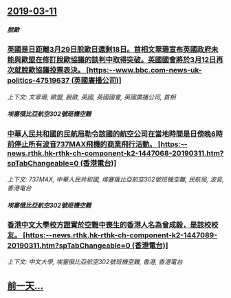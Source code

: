 ## [2019-03-11](/news/2019/03/11/index.md)

##### 脫歐
### [英國是日距離3月29日脫歐日還剩18日。首相文翠珊宣布英國政府未能與歐盟在修訂脫歐協議的談判中取得突破。英國國會將於3月12日再次就脫歐協議投票表決。 [https:--www.bbc.com-news-uk-politics-47519637 (英國廣播公司)] ](/news/2019/03/11/英國是日距離3月29日脫歐日還剩18日-首相文翠珊宣布英國政府未能與歐盟在修訂脫歐協議的談判中取得突破-英國國會將於3月.md)
_上下文: 文翠珊, 歐盟, 脫歐, 英國, 英國國會, 英國廣播公司, 首相_

##### 埃塞俄比亞航空302號班機空難
### [中華人民共和國的民航局勒令該國的航空公司在當地時間是日傍晚6時前停止所有波音737MAX飛機的商業飛行活動。 [https:--news.rthk.hk-rthk-ch-component-k2-1447068-20190311.htm?spTabChangeable=0 (香港電台)] ](/news/2019/03/11/中華人民共和國的民航局勒令該國的航空公司在當地時間是日傍晚6時前停止所有波音737MAX飛機的商業飛行活動-http.md)
_上下文: 737MAX, 中華人民共和國, 埃塞俄比亞航空302號班機空難, 民航局, 波音, 香港電台_

##### 埃塞俄比亞航空302號班機空難
### [香港中文大學校方證實於空難中喪生的香港人名為曾成毅，是該校校友。 [https:--news.rthk.hk-rthk-ch-component-k2-1447089-20190311.htm?spTabChangeable=0 (香港電台)]](/news/2019/03/11/香港中文大學校方證實於空難中喪生的香港人名為曾成毅-是該校校友-https-newsrthkhk-rthk.md)
_上下文: 中文大學, 埃塞俄比亞航空302號班機空難, 香港, 香港電台_

## [前一天...](/news/2019/03/10/index.md)

